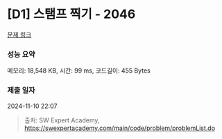 # [D1] 스탬프 찍기 - 2046 

[문제 링크](https://swexpertacademy.com/main/code/problem/problemDetail.do?contestProbId=AV5QKdT6AyYDFAUq) 

### 성능 요약

메모리: 18,548 KB, 시간: 99 ms, 코드길이: 455 Bytes

### 제출 일자

2024-11-10 22:07



> 출처: SW Expert Academy, https://swexpertacademy.com/main/code/problem/problemList.do